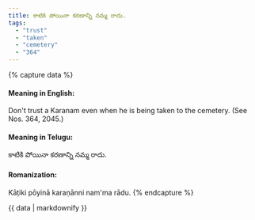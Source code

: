 ```yaml
---
title: కాటికి పోయినా కరణాన్ని నమ్మ రాదు.
tags:
  - "trust"
  - "taken"
  - "cemetery"
  - "364"
---
```


{% capture data %}
#### Meaning in English:
Don't trust a Karanam even when he is being taken to the cemetery.
(See Nos. 364, 2045.)

#### Meaning in Telugu:
కాటికి పోయినా కరణాన్ని నమ్మ రాదు.

#### Romanization:
Kāṭiki pōyinā karaṇānni nam'ma rādu.
{% endcapture %}

{{ data | markdownify }}

